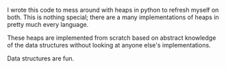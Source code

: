 I wrote this code to mess around with heaps in python to refresh myself on both. This is nothing special; there are a many implementations of heaps in pretty much every language. 

These heaps are implemented from scratch based on abstract knowledge of the data structures without looking at anyone else's implementations.

Data structures are fun.
